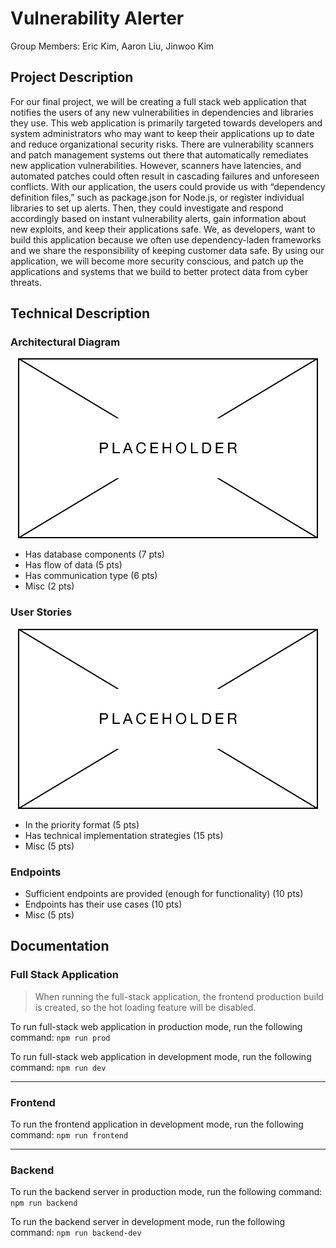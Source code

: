 # Vulnerability Alerter

Group Members: Eric Kim, Aaron Liu, Jinwoo Kim

## Project Description
For our final project, we will be creating a full stack web application that notifies the users of any new vulnerabilities in dependencies and libraries they use. This web application is primarily targeted towards developers and system administrators who may want to keep their applications up to date and reduce organizational security risks. There are vulnerability scanners and patch management systems out there that automatically remediates new application vulnerabilities. However, scanners have latencies, and automated patches could often result in cascading failures and unforeseen conflicts. With our application, the users could provide us with “dependency definition files,” such as package.json for Node.js, or register individual libraries to set up alerts. Then, they could investigate and respond accordingly based on instant vulnerability alerts, gain information about new exploits, and keep their applications safe. We, as developers, want to build this application because we often use dependency-laden frameworks and we share the responsibility of keeping customer data safe. By using our application, we will become more security conscious, and patch up the applications and systems that we build to better protect data from cyber threats.

## Technical Description

### Architectural Diagram
<p align="center">
  <img src="./assets/placeholder.png" />
</p>

- Has database components (7 pts)
- Has flow of data (5 pts)
- Has communication type (6 pts)
- Misc (2 pts)

### User Stories
<p align="center">
  <img src="./assets/placeholder.png" />
</p>

- In the priority format (5 pts)
- Has technical implementation strategies (15 pts)
- Misc (5 pts)

### Endpoints
- Sufficient endpoints are provided (enough for functionality) (10 pts)
- Endpoints has their use cases (10 pts)
- Misc (5 pts)

## Documentation

### Full Stack Application
> When running the full-stack application, the frontend production build is created, so the hot loading feature will be disabled.

To run full-stack web application in production mode, run the following command: `npm run prod`

To run full-stack web application in development mode, run the following command: `npm run dev`

- - - 
### Frontend
To run the frontend application in development mode, run the following command: `npm run frontend`

- - - 
### Backend
To run the backend server in production mode, run the following command: `npm run backend`

To run the backend server in development mode, run the following command: `npm run backend-dev`
